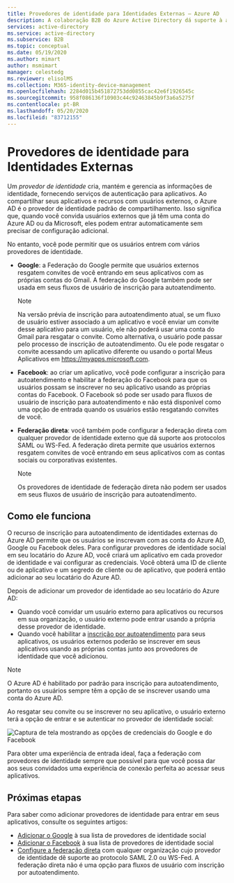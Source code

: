 ```yaml
---
title: Provedores de identidade para Identidades Externas – Azure AD
description: A colaboração B2B do Azure Active Directory dá suporte à autenticação multifator (MF) para acesso seletivo aos seus aplicativos corporativos
services: active-directory
ms.service: active-directory
ms.subservice: B2B
ms.topic: conceptual
ms.date: 05/19/2020
ms.author: mimart
author: msmimart
manager: celestedg
ms.reviewer: elisolMS
ms.collection: M365-identity-device-management
ms.openlocfilehash: 2284d015b451872753dd0855cac42e6f1926545c
ms.sourcegitcommit: 958f086136f10903c44c92463845b9f3a6a5275f
ms.contentlocale: pt-BR
ms.lasthandoff: 05/20/2020
ms.locfileid: "83712155"
---
```

# <a name="identity-providers-for-external-identities"></a>Provedores de identidade para Identidades Externas

Um *provedor de identidade* cria, mantém e gerencia as informações de identidade, fornecendo serviços de autenticação para aplicativos. Ao compartilhar seus aplicativos e recursos com usuários externos, o Azure AD é o provedor de identidade padrão de compartilhamento. Isso significa que, quando você convida usuários externos que já têm uma conta do Azure AD ou da Microsoft, eles podem entrar automaticamente sem precisar de configuração adicional.

No entanto, você pode permitir que os usuários entrem com vários provedores de identidade.

- **Google**: a Federação do Google permite que usuários externos resgatem convites de você entrando em seus aplicativos com as próprias contas do Gmail. A federação do Google também pode ser usada em seus fluxos de usuário de inscrição para autoatendimento.
   > [!NOTE]
   > Na versão prévia de inscrição para autoatendimento atual, se um fluxo de usuário estiver associado a um aplicativo e você enviar um convite desse aplicativo para um usuário, ele não poderá usar uma conta do Gmail para resgatar o convite. Como alternativa, o usuário pode passar pelo processo de inscrição de autoatendimento. Ou ele pode resgatar o convite acessando um aplicativo diferente ou usando o portal Meus Aplicativos em https://myapps.microsoft.com.

- **Facebook**: ao criar um aplicativo, você pode configurar a inscrição para autoatendimento e habilitar a federação do Facebook para que os usuários possam se inscrever no seu aplicativo usando as próprias contas do Facebook. O Facebook só pode ser usado para fluxos de usuário de inscrição para autoatendimento e não está disponível como uma opção de entrada quando os usuários estão resgatando convites de você.

- **Federação direta**: você também pode configurar a federação direta com qualquer provedor de identidade externo que dá suporte aos protocolos SAML ou WS-Fed. A federação direta permite que usuários externos resgatem convites de você entrando em seus aplicativos com as contas sociais ou corporativas existentes. 
   > [!NOTE]
   > Os provedores de identidade de federação direta não podem ser usados em seus fluxos de usuário de inscrição para autoatendimento.


## <a name="how-it-works"></a>Como ele funciona

O recurso de inscrição para autoatendimento de identidades externas do Azure AD permite que os usuários se inscrevam com as conta do Azure AD, Google ou Facebook deles. Para configurar provedores de identidade social em seu locatário do Azure AD, você criará um aplicativo em cada provedor de identidade e vai configurar as credenciais. Você obterá uma ID de cliente ou de aplicativo e um segredo de cliente ou de aplicativo, que poderá então adicionar ao seu locatário do Azure AD.

Depois de adicionar um provedor de identidade ao seu locatário do Azure AD:

- Quando você convidar um usuário externo para aplicativos ou recursos em sua organização, o usuário externo pode entrar usando a própria desse provedor de identidade.
- Quando você habilitar a [inscrição por autoatendimento](self-service-sign-up-overview.md) para seus aplicativos, os usuários externos poderão se inscrever em seus aplicativos usando as próprias contas junto aos provedores de identidade que você adicionou.

> [!NOTE]
> O Azure AD é habilitado por padrão para inscrição para autoatendimento, portanto os usuários sempre têm a opção de se inscrever usando uma conta do Azure AD.

Ao resgatar seu convite ou se inscrever no seu aplicativo, o usuário externo terá a opção de entrar e se autenticar no provedor de identidade social:

![Captura de tela mostrando as opções de credenciais do Google e do Facebook](media/identity-providers/sign-in-with-social-identity.png)

Para obter uma experiência de entrada ideal, faça a federação com provedores de identidade sempre que possível para que você possa dar aos seus convidados uma experiência de conexão perfeita ao acessar seus aplicativos.  

## <a name="next-steps"></a>Próximas etapas

Para saber como adicionar provedores de identidade para entrar em seus aplicativos, consulte os seguintes artigos:

- [Adicionar o Google](google-federation.md) à sua lista de provedores de identidade social
- [Adicionar o Facebook](facebook-federation.md) à sua lista de provedores de identidade social
- [Configure a federação direta](direct-federation.md) com qualquer organização cujo provedor de identidade dê suporte ao protocolo SAML 2.0 ou WS-Fed. A federação direta não é uma opção para fluxos de usuário com inscrição por autoatendimento.
